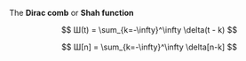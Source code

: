 The **Dirac comb** or **Shah function**

$$
Ш(t) = \sum_{k=-\infty}^\infty \delta(t - k)
$$

$$
Ш[n] = \sum_{k=-\infty}^\infty \delta[n-k]
$$